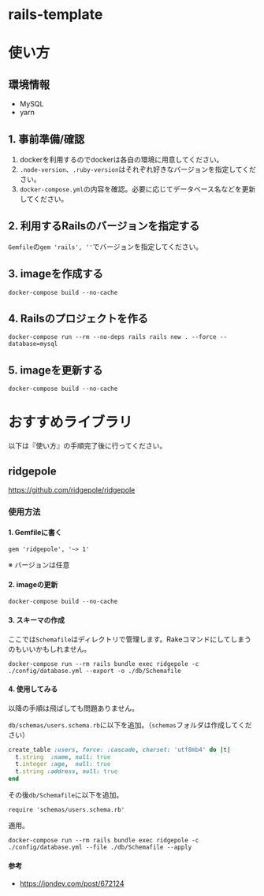 # rails-template

# 使い方
## 環境情報
- MySQL
- yarn

## 1. 事前準備/確認
1. dockerを利用するのでdockerは各自の環境に用意してください。
2. `.node-version`、`.ruby-version`はそれぞれ好きなバージョンを指定してください。
3. `docker-compose.yml`の内容を確認。必要に応じてデータベース名などを更新してください。

## 2. 利用するRailsのバージョンを指定する
`Gemfile`の`gem 'rails', ''`でバージョンを指定してください。

## 3. imageを作成する
`docker-compose build --no-cache`

## 4. Railsのプロジェクトを作る
`docker-compose run --rm --no-deps rails rails new . --force --database=mysql`

## 5. imageを更新する
`docker-compose build --no-cache`

# おすすめライブラリ
以下は『使い方』の手順完了後に行ってください。

## ridgepole
https://github.com/ridgepole/ridgepole

### 使用方法
#### 1. Gemfileに書く
`gem 'ridgepole', '~> 1'`

※ バージョンは任意

#### 2. imageの更新
`docker-compose build --no-cache`

#### 3. スキーマの作成
ここでは`Schemafile`はディレクトリで管理します。Rakeコマンドにしてしまうのもいいかもしれません。

`docker-compose run --rm rails bundle exec ridgepole -c ./config/database.yml --export -o ./db/Schemafile`

#### 4. 使用してみる
以降の手順は飛ばしても問題ありません。

`db/schemas/users.schema.rb`に以下を追加。（`schemas`フォルダは作成してください）

```ruby
create_table :users, force: :cascade, charset: 'utf8mb4' do |t|
  t.string  :name, null: true
  t.integer :age,  null: true
  t.string :address, null: true
end
```

その後`db/Schemafile`に以下を追加。

```
require 'schemas/users.schema.rb'
```

適用。

`docker-compose run --rm rails bundle exec ridgepole -c ./config/database.yml --file ./db/Schemafile --apply`

#### 参考
- https://jpndev.com/post/672124

